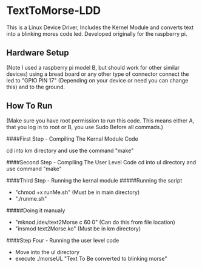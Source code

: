 TextToMorse-LDD
===============

This is a Linux Device Driver, Includes the Kernel Module and converts text into a blinking mores code led. Developed originally for the raspberry pi.

Hardware Setup
---
(Note I used a raspberry pi model B, but should work for other similar devices)
using a bread board or any other type of connector
connect the led to "GPIO PIN 17" (Depending on your device or need you can change this)
and to the ground.

How To Run
-------
(Make sure you have root permission to run this code. This means either A, that you log in to root or B, you use Sudo Before all commads.)

####First Step - Compiling The Kernal Module Code

cd into km directory and use the command "make"

####Second Step - Compiling The User Level Code
cd into ul directory and use command "make"

####Third Step - Running the kernal module
#####Running the script
- "chmod +x runMe.sh" (Must be in main directory)
- "./runme.sh"

#####Doing it manualy
- "mknod /dev/text2Morse c 60 0" (Can do this from file location)
- "insmod text2Morse.ko" (Must be in km directory)

####Step Four - Running the user level code
- Move into the ul directory
- execute ./morseUL "Text To Be converted to blinking morse"
